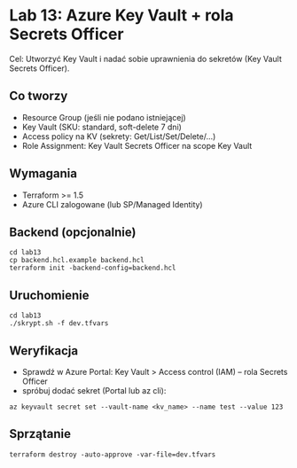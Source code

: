 # Lab 13: Azure Key Vault + rola Secrets Officer

Cel: Utworzyć Key Vault i nadać sobie uprawnienia do sekretów (Key Vault Secrets Officer).

## Co tworzy
- Resource Group (jeśli nie podano istniejącej)
- Key Vault (SKU: standard, soft-delete 7 dni)
- Access policy na KV (sekrety: Get/List/Set/Delete/…)
- Role Assignment: Key Vault Secrets Officer na scope Key Vault

## Wymagania
- Terraform >= 1.5
- Azure CLI zalogowane (lub SP/Managed Identity)

## Backend (opcjonalnie)
```
cd lab13
cp backend.hcl.example backend.hcl
terraform init -backend-config=backend.hcl
```

## Uruchomienie
```
cd lab13
./skrypt.sh -f dev.tfvars
```

## Weryfikacja
- Sprawdź w Azure Portal: Key Vault > Access control (IAM) – rola Secrets Officer
- spróbuj dodać sekret (Portal lub az cli):
```
az keyvault secret set --vault-name <kv_name> --name test --value 123
```

## Sprzątanie
```
terraform destroy -auto-approve -var-file=dev.tfvars
```
